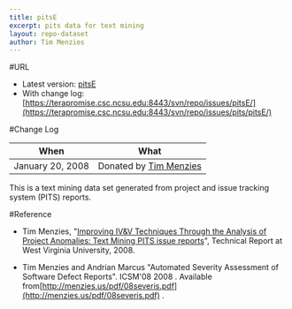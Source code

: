 ```yaml
---
title: pitsE
excerpt: pits data for text mining
layout: repo-dataset
author: Tim Menzies
---
```



#URL

  * Latest version: [pitsE](https://terapromise.csc.ncsu.edu:8443/svn/repo/issues/pits/pitsE/pitsE.csv)
  * With change log: [https://terapromise.csc.ncsu.edu:8443/svn/repo/issues/pitsE/](https://terapromise.csc.ncsu.edu:8443/svn/repo/issues/pits/pitsE/)

#Change Log

When | What
---- | ----
January 20, 2008 | Donated by [Tim Menzies](/repo/people/data-donors/promise3.html)

This is a text mining data set generated from project and issue tracking system (PITS) reports.

#Reference

  * Tim Menzies, "[Improving IV&V Techniques Through the Analysis of Project Anomalies: Text Mining PITS issue reports](http://menzies.us/pdf/07anomalies-pits.pdf)", Technical Report at West Virginia University, 2008.

  * Tim Menzies and Andrian Marcus "Automated Severity Assessment of Software Defect Reports". ICSM'08  2008 . Available from[http://menzies.us/pdf/08severis.pdf](http://menzies.us/pdf/08severis.pdf) .
